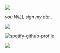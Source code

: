 ![](https://files.catbox.moe/orwoe6.jpg)

*you WILL sign my [ata](https://marcywuzhere.atabook.org/)..* 


![](https://komarev.com/ghpvc/?username=wlwattson&color=BA8E23&label=choombas!&style=for-the-badge)   

[![spotify-github-profile](https://spotify-github-profile.kittinanx.com/api/view?uid=44csvgkpct67jqlanu7db107a&cover_image=true&theme=novatorem&show_offline=true&background_color=121212&interchange=true&bar_color=53b14f&bar_color_cover=false)](https://github.com/kittinan/spotify-github-profile) 

![](https://files.catbox.moe/71sktw.gif)




<!--
**wlwattson/wlwattson** is a ✨ _special_ ✨ repository because its `README.md` (this file) appears on your GitHub profile.
![](https://i.pinimg.com/originals/46/7d/22/467d227643b9204d887249ab8ca14130.gif)
Here are some ideas to get you started:

- 🔭 I’m currently working on ...
- 🌱 I’m currently learning ...
- 👯 I’m looking to collaborate on ...
- 🤔 I’m looking for help with ...
- 💬 Ask me about ...
- 📫 How to reach me: ...
- 😄 Pronouns: ...
- ⚡ Fun fact: ...
-->
